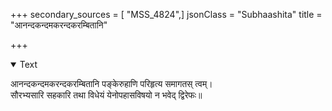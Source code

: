 +++
secondary_sources = [ "MSS_4824",]
jsonClass = "Subhaashita"
title = "आनन्दकन्दमकरन्दकरम्बितानि"

+++

<details open><summary>Text</summary>

आनन्दकन्दमकरन्दकरम्बितानि पङ्केरुहाणि परिहृत्य समागतस् त्वम्।  
सौरभ्यसारि सहकारि तथा विधेयं येनोपहासविषयो न भवेद् द्विरेफः॥
</details>
